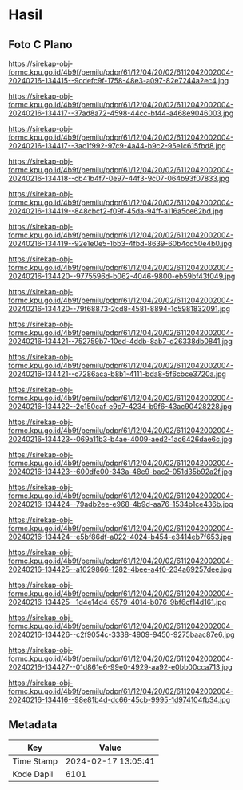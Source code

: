 # Hasil

## Foto C Plano

https://sirekap-obj-formc.kpu.go.id/4b9f/pemilu/pdpr/61/12/04/20/02/6112042002004-20240216-134415--9cdefc9f-1758-48e3-a097-82e7244a2ec4.jpg

https://sirekap-obj-formc.kpu.go.id/4b9f/pemilu/pdpr/61/12/04/20/02/6112042002004-20240216-134417--37ad8a72-4598-44cc-bf44-a468e9046003.jpg

https://sirekap-obj-formc.kpu.go.id/4b9f/pemilu/pdpr/61/12/04/20/02/6112042002004-20240216-134417--3ac1f992-97c9-4a44-b9c2-95e1c615fbd8.jpg

https://sirekap-obj-formc.kpu.go.id/4b9f/pemilu/pdpr/61/12/04/20/02/6112042002004-20240216-134418--cb41b4f7-0e97-44f3-9c07-064b93f07833.jpg

https://sirekap-obj-formc.kpu.go.id/4b9f/pemilu/pdpr/61/12/04/20/02/6112042002004-20240216-134419--848cbcf2-f09f-45da-94ff-a116a5ce62bd.jpg

https://sirekap-obj-formc.kpu.go.id/4b9f/pemilu/pdpr/61/12/04/20/02/6112042002004-20240216-134419--92e1e0e5-1bb3-4fbd-8639-60b4cd50e4b0.jpg

https://sirekap-obj-formc.kpu.go.id/4b9f/pemilu/pdpr/61/12/04/20/02/6112042002004-20240216-134420--9775596d-b062-4046-9800-eb59bf43f049.jpg

https://sirekap-obj-formc.kpu.go.id/4b9f/pemilu/pdpr/61/12/04/20/02/6112042002004-20240216-134420--79f68873-2cd8-4581-8894-1c5981832091.jpg

https://sirekap-obj-formc.kpu.go.id/4b9f/pemilu/pdpr/61/12/04/20/02/6112042002004-20240216-134421--752759b7-10ed-4ddb-8ab7-d26338db0841.jpg

https://sirekap-obj-formc.kpu.go.id/4b9f/pemilu/pdpr/61/12/04/20/02/6112042002004-20240216-134421--c7286aca-b8b1-4111-bda8-5f6cbce3720a.jpg

https://sirekap-obj-formc.kpu.go.id/4b9f/pemilu/pdpr/61/12/04/20/02/6112042002004-20240216-134422--2e150caf-e9c7-4234-b9f6-43ac90428228.jpg

https://sirekap-obj-formc.kpu.go.id/4b9f/pemilu/pdpr/61/12/04/20/02/6112042002004-20240216-134423--069a11b3-b4ae-4009-aed2-1ac6426dae6c.jpg

https://sirekap-obj-formc.kpu.go.id/4b9f/pemilu/pdpr/61/12/04/20/02/6112042002004-20240216-134423--600dfe00-343a-48e9-bac2-051d35b92a2f.jpg

https://sirekap-obj-formc.kpu.go.id/4b9f/pemilu/pdpr/61/12/04/20/02/6112042002004-20240216-134424--79adb2ee-e968-4b9d-aa76-1534b1ce436b.jpg

https://sirekap-obj-formc.kpu.go.id/4b9f/pemilu/pdpr/61/12/04/20/02/6112042002004-20240216-134424--e5bf86df-a022-4024-b454-e3414eb7f653.jpg

https://sirekap-obj-formc.kpu.go.id/4b9f/pemilu/pdpr/61/12/04/20/02/6112042002004-20240216-134425--a1029866-1282-4bee-a4f0-234a69257dee.jpg

https://sirekap-obj-formc.kpu.go.id/4b9f/pemilu/pdpr/61/12/04/20/02/6112042002004-20240216-134425--1d4e14d4-6579-4014-b076-9bf6cf14d161.jpg

https://sirekap-obj-formc.kpu.go.id/4b9f/pemilu/pdpr/61/12/04/20/02/6112042002004-20240216-134426--c2f9054c-3338-4909-9450-9275baac87e6.jpg

https://sirekap-obj-formc.kpu.go.id/4b9f/pemilu/pdpr/61/12/04/20/02/6112042002004-20240216-134427--01d861e6-99e0-4929-aa92-e0bb00cca713.jpg

https://sirekap-obj-formc.kpu.go.id/4b9f/pemilu/pdpr/61/12/04/20/02/6112042002004-20240216-134416--98e81b4d-dc66-45cb-9995-1d974104fb34.jpg


## Metadata

| Key        | Value               |
| ---------- | ------------------- |
| Time Stamp | 2024-02-17 13:05:41 |
| Kode Dapil | 6101                |



